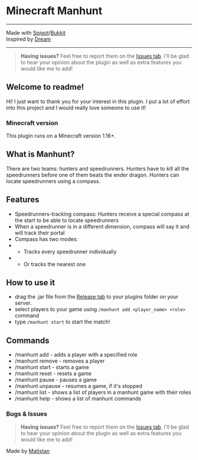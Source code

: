 # Minecraft Manhunt

---

Made with [Spigot](https://www.spigotmc.org/)/[Bukkit](https://dev.bukkit.org/)<br>
Inspired by [Dream](https://www.youtube.com/@dream)

---

> **Having issues?** Feel free to report them on the [Issues tab](https://github.com/Matistan/MinecraftManhunt/issues). I'll be glad to hear your opinion about the plugin as well as extra features you would like me to add!

## Welcome to readme!

Hi! I just want to thank you for your interest in this plugin. I put a lot of effort into this project and I would really love someone to use it!

### Minecraft version

This plugin runs on a Minecraft version 1.16+.

## What is Manhunt?

There are two teams: hunters and speedrunners. Hunters have to kill all the speedrunners before one of them beats the ender dragon. Hunters can locate speedrunners using a compass.

## Features

- Speedrunners-tracking compass: Hunters receive a special compass at the start to be able to locate speedrunners
- When a speedrunner is in a different dimension, compass will say it and will track their portal
- Compass has two modes:
- - Tracks every speedrunner individually
- - Or tracks the nearest one

## How to use it

- drag the .jar file from the [Release tab](https://github.com/Matistan/MinecraftManhunt/releases) to your plugins folder on your server.
- select players to your game using `/manhunt add <player_name> <role>` command
- type `/manhunt start` to start the match!

## Commands

- /manhunt add <player name> <role> - adds a player with a specified role
- /manhunt remove <player name> - removes a player
- /manhunt start - starts a game
- /manhunt reset - resets a game
- /manhunt pause - pauses a game
- /manhunt unpause - resumes a game, if it's stopped
- /manhunt list - shows a list of players in a manhunt game with their roles
- /manhunt help - shows a list of manhunt commands

### Bugs & Issues

> **Having issues?** Feel free to report them on the [Issues tab](https://github.com/Matistan/MinecraftManhunt/issues). I'll be glad to hear your opinion about the plugin as well as extra features you would like me to add!


Made by [Matistan](https://github.com/Matistan)